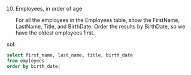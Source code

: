 10. Employees, in order of age

    For all the employees in the Employees table, show the FirstName, LastName, Title, and BirthDate. Order the results by BirthDate, so we have the oldest employees first.

sol:
    
```sql
select first_name, last_name, title, birth_date
from employees
order by birth_date;
```
